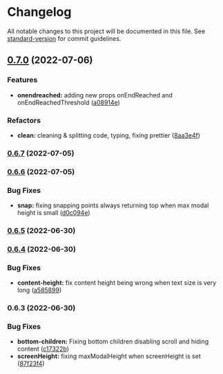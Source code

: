# Changelog

All notable changes to this project will be documented in this file. See [standard-version](https://github.com/conventional-changelog/standard-version) for commit guidelines.

## [0.7.0](https://github.com/Nazort/animated-scroll-modal/compare/v0.6.7...v0.7.0) (2022-07-06)


### Features

* **onendreached:** adding new props onEndReached and onEndReachedThreshold ([a08914e](https://github.com/Nazort/animated-scroll-modal/commit/a08914e7d4265962c5bad95d37c41c129919077b))


### Refactors

* **clean:** cleaning & splitting code, typing, fixing prettier ([8aa3e4f](https://github.com/Nazort/animated-scroll-modal/commit/8aa3e4fe054f22da266fabbfe04427aacdea69d7))

### [0.6.7](https://github.com/Nazort/animated-scroll-modal/compare/v0.6.6...v0.6.7) (2022-07-05)

### [0.6.6](https://github.com/Nazort/animated-scroll-modal/compare/v0.6.5...v0.6.6) (2022-07-05)


### Bug Fixes

* **snap:** fixing snapping points always returning top when max modal height is small ([d0c094e](https://github.com/Nazort/animated-scroll-modal/commit/d0c094ea00f7a8f1ae3d0795edd9d3d5d68beaf8))

### [0.6.5](https://github.com/Nazort/animated-scroll-modal/compare/v0.6.4...v0.6.5) (2022-06-30)

### [0.6.4](https://github.com/Nazort/animated-scroll-modal/compare/v0.6.3...v0.6.4) (2022-06-30)


### Bug Fixes

* **content-height:** fix content height being wrong when text size is very long ([a585899](https://github.com/Nazort/animated-scroll-modal/commit/a585899cde5353d0edcca10fe1a0df2cf5f010b5))

### 0.6.3 (2022-06-30)


### Bug Fixes

* **bottom-children:** Fixing bottom children disabling scroll and hiding content ([c17322b](https://github.com/Nazort/animated-scroll-modal/commit/c17322b1b39dffe596c870fd53054111dcbf0bbb))
* **screenHeight:** fixing maxModalHeight when screenHeight is set ([87f23f4](https://github.com/Nazort/animated-scroll-modal/commit/87f23f4d0c6682b76d24999a77f04f6b90e3c60c))

